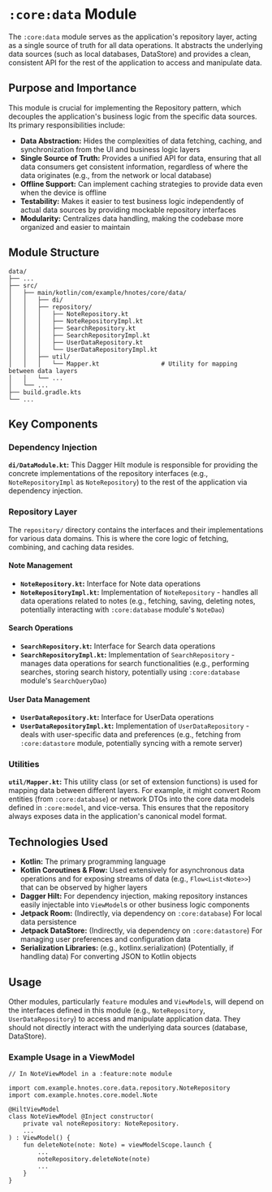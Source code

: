 # `:core:data` Module

The `:core:data` module serves as the application's repository layer, acting as a single source of
truth for all data operations. It abstracts the underlying data sources (such as local databases,
DataStore) and provides a clean, consistent API for the rest of the application to access and
manipulate data.

## Purpose and Importance

This module is crucial for implementing the Repository pattern, which decouples the application's
business logic from the specific data sources. Its primary responsibilities include:

- **Data Abstraction:** Hides the complexities of data fetching, caching, and synchronization from
  the UI and business logic layers
- **Single Source of Truth:** Provides a unified API for data, ensuring that all data consumers get
  consistent information, regardless of where the data originates (e.g., from the network or local
  database)
- **Offline Support:** Can implement caching strategies to provide data even when the device is
  offline
- **Testability:** Makes it easier to test business logic independently of actual data sources by
  providing mockable repository interfaces
- **Modularity:** Centralizes data handling, making the codebase more organized and easier to
  maintain

## Module Structure

```
data/
├── ...
├── src/
│   ├── main/kotlin/com/example/hnotes/core/data/
│   │   ├── di/
│   │   ├── repository/
│   │   │   ├── NoteRepository.kt         
│   │   │   ├── NoteRepositoryImpl.kt    
│   │   │   ├── SearchRepository.kt       
│   │   │   ├── SearchRepositoryImpl.kt   
│   │   │   ├── UserDataRepository.kt    
│   │   │   └── UserDataRepositoryImpl.kt 
│   │   ├── util/
│   │   │   └── Mapper.kt                 # Utility for mapping between data layers
│   │   └── ...
│   └── ...
├── build.gradle.kts
└── ...
```

## Key Components

### Dependency Injection

**`di/DataModule.kt`:** This Dagger Hilt module is responsible for providing the concrete
implementations of the repository interfaces (e.g., `NoteRepositoryImpl` as `NoteRepository`) to the
rest of the application via dependency injection.

### Repository Layer

The `repository/` directory contains the interfaces and their implementations for various data
domains. This is where the core logic of fetching, combining, and caching data resides.

#### Note Management

- **`NoteRepository.kt`:** Interface for Note data operations
- **`NoteRepositoryImpl.kt`:** Implementation of `NoteRepository` - handles all data operations
  related to notes (e.g., fetching, saving, deleting notes, potentially interacting with
  `:core:database` module's `NoteDao`)

#### Search Operations

- **`SearchRepository.kt`:** Interface for Search data operations
- **`SearchRepositoryImpl.kt`:** Implementation of `SearchRepository` - manages data operations for
  search functionalities (e.g., performing searches, storing search history, potentially using
  `:core:database` module's `SearchQueryDao`)

#### User Data Management

- **`UserDataRepository.kt`:** Interface for UserData operations
- **`UserDataRepositoryImpl.kt`:** Implementation of `UserDataRepository` - deals with user-specific
  data and preferences (e.g., fetching from `:core:datastore` module, potentially syncing with a
  remote server)

### Utilities

**`util/Mapper.kt`:** This utility class (or set of extension functions) is used for mapping data
between different layers. For example, it might convert Room entities (from `:core:database`) or
network DTOs into the core data models defined in `:core:model`, and vice-versa. This ensures that
the repository always exposes data in the application's canonical model format.

## Technologies Used

- **Kotlin:** The primary programming language
- **Kotlin Coroutines & Flow:** Used extensively for asynchronous data operations and for exposing
  streams of data (e.g., `Flow<List<Note>>`) that can be observed by higher layers
- **Dagger Hilt:** For dependency injection, making repository instances easily injectable into
  `ViewModel`s or other business logic components
- **Jetpack Room:** (Indirectly, via dependency on `:core:database`) For local data persistence
- **Jetpack DataStore:** (Indirectly, via dependency on `:core:datastore`) For managing user
  preferences and configuration data
- **Serialization Libraries:** (e.g., kotlinx.serialization) (Potentially, if handling data) For
  converting JSON to Kotlin objects

## Usage

Other modules, particularly `feature` modules and `ViewModel`s, will depend on the interfaces
defined in this module (e.g., `NoteRepository`, `UserDataRepository`) to access and manipulate
application data.
They should not directly interact with the underlying data sources (database, DataStore).

### Example Usage in a ViewModel

```
// In NoteViewModel in a :feature:note module

import com.example.hnotes.core.data.repository.NoteRepository
import com.example.hnotes.core.model.Note

@HiltViewModel
class NoteViewModel @Inject constructor(
    private val noteRepository: NoteRepository.
    ...
) : ViewModel() {
    fun deleteNote(note: Note) = viewModelScope.launch {
        ...
        noteRepository.deleteNote(note)
        ...
    }
}
```
